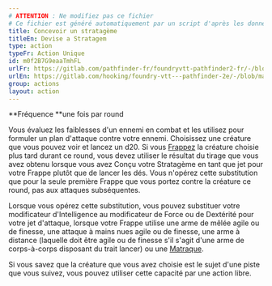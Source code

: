 ```yaml
---
# ATTENTION : Ne modifiez pas ce fichier
# Ce fichier est généré automatiquement par un script d'après les données du module Foundry VTT officiel et de sa traduction
title: Concevoir un stratagème
titleEn: Devise a Stratagem
type: action
typeFr: Action Unique
id: m0f2B7G9eaaTmhFL
urlFr: https://gitlab.com/pathfinder-fr/foundryvtt-pathfinder2-fr/-/blob/master/data/actions/m0f2B7G9eaaTmhFL.htm
urlEn: https://gitlab.com/hooking/foundry-vtt---pathfinder-2e/-/blob/master/packs/data/actions.db/devise-a-stratagem.json
group: actions
layout: action
---
```

**Fréquence **une fois par round

Vous évaluez les faiblesses d'un ennemi en combat et les utilisez pour formuler un plan d'attaque contre votre ennemi. Choisissez une créature que vous pouvez voir et lancez un d20. Si vous [Frappez](frapper.md) la créature choisie plus tard durant ce round, vous devez utiliser le résultat du tirage que vous avez obtenu lorsque vous avez Conçu votre Stratagème en tant que jet pour votre Frappe plutôt que de lancer les dés. Vous n'opérez cette substitution que pour la seule première Frappe que vous portez contre la créature ce round, pas aux attaques subséquentes.

Lorsque vous opérez cette substitution, vous pouvez substituer votre modificateur d'Intelligence au modificateur de Force ou de Dextérité pour votre jet d'attaque, lorsque votre Frappe utilise une arme de mêlée agile ou de finesse, une attaque à mains nues agile ou de finesse, une arme à distance (laquelle doit être agile ou de finesse s'il s'agit d'une arme de corps-à-corps disposant du trait lancer) ou une [Matraque](../equipment/matraque.md).

Si vous savez que la créature que vous avez choisie est le sujet d'une piste que vous suivez, vous pouvez utiliser cette capacité par une action libre.


